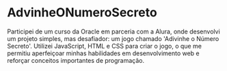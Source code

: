 # AdvinheONumeroSecreto
 Participei de um curso da Oracle em parceria com a Alura, onde desenvolvi um projeto simples, mas desafiador: um jogo chamado 'Adivinhe o Número Secreto'. Utilizei JavaScript, HTML e CSS para criar o jogo, o que me permitiu aperfeiçoar minhas habilidades em desenvolvimento web e reforçar conceitos importantes de programação.
